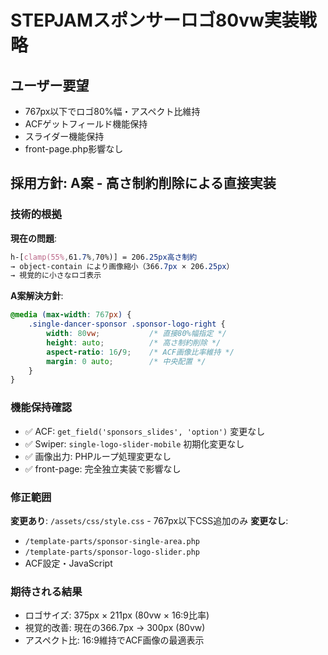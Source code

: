 # STEPJAMスポンサーロゴ80vw実装戦略

## ユーザー要望
- 767px以下でロゴ80%幅・アスペクト比維持
- ACFゲットフィールド機能保持
- スライダー機能保持
- front-page.php影響なし

## 採用方針: A案 - 高さ制約削除による直接実装

### 技術的根拠
**現在の問題**:
```css
h-[clamp(55%,61.7%,70%)] = 206.25px高さ制約
→ object-contain により画像縮小（366.7px × 206.25px）
→ 視覚的に小さなロゴ表示
```

**A案解決方針**:
```css
@media (max-width: 767px) {
    .single-dancer-sponsor .sponsor-logo-right {
        width: 80vw;           /* 直接80%幅指定 */
        height: auto;          /* 高さ制約削除 */
        aspect-ratio: 16/9;    /* ACF画像比率維持 */
        margin: 0 auto;        /* 中央配置 */
    }
}
```

### 機能保持確認
- ✅ ACF: `get_field('sponsors_slides', 'option')` 変更なし
- ✅ Swiper: `single-logo-slider-mobile` 初期化変更なし  
- ✅ 画像出力: PHPループ処理変更なし
- ✅ front-page: 完全独立実装で影響なし

### 修正範囲
**変更あり**: `/assets/css/style.css` - 767px以下CSS追加のみ
**変更なし**: 
- `/template-parts/sponsor-single-area.php`
- `/template-parts/sponsor-logo-slider.php`
- ACF設定・JavaScript

### 期待される結果
- ロゴサイズ: 375px × 211px (80vw × 16:9比率)
- 視覚的改善: 現在の366.7px → 300px (80vw)
- アスペクト比: 16:9維持でACF画像の最適表示